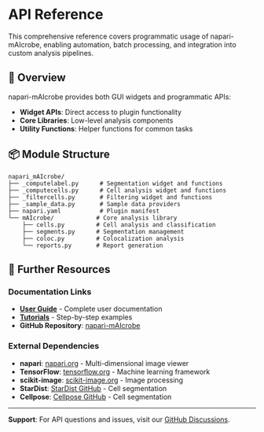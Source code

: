 # API Reference

This comprehensive reference covers programmatic usage of napari-mAIcrobe, enabling automation, batch processing, and integration into custom analysis pipelines.

## 🎯 Overview

napari-mAIcrobe provides both GUI widgets and programmatic APIs:

- **Widget APIs**: Direct access to plugin functionality
- **Core Libraries**: Low-level analysis components
- **Utility Functions**: Helper functions for common tasks

## 📦 Module Structure

```
napari_mAIcrobe/
├── _computelabel.py      # Segmentation widget and functions
├── _computecells.py      # Cell analysis widget and functions
├── _filtercells.py       # Filtering widget and functions
├── _sample_data.py       # Sample data providers
├── napari.yaml           # Plugin manifest
└── mAIcrobe/            # Core analysis library
    ├── cells.py         # Cell analysis and classification
    ├── segments.py      # Segmentation management
    ├── coloc.py         # Colocalization analysis
    └── reports.py       # Report generation
```



## 📖 Further Resources

### Documentation Links

- **[User Guide](../user-guide/getting-started.md)** - Complete user documentation
- **[Tutorials](../tutorials/basic-workflow.md)** - Step-by-step examples
- **GitHub Repository**: [napari-mAIcrobe](https://github.com/HenriquesLab/napari-mAIcrobe)

### External Dependencies

- **napari**: [napari.org](https://napari.org/) - Multi-dimensional image viewer
- **TensorFlow**: [tensorflow.org](https://www.tensorflow.org/) - Machine learning framework
- **scikit-image**: [scikit-image.org](https://scikit-image.org/) - Image processing
- **StarDist**: [StarDist GitHub](https://github.com/stardist/stardist) - Cell segmentation
- **Cellpose**: [Cellpose GitHub](https://github.com/MouseLand/cellpose) - Cell segmentation

---

**Support**: For API questions and issues, visit our [GitHub Discussions](https://github.com/HenriquesLab/napari-mAIcrobe/discussions).
